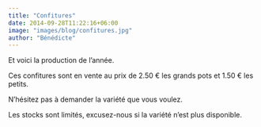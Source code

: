 ```yaml
---
title: "Confitures"
date: 2014-09-28T11:22:16+06:00
image: "images/blog/confitures.jpg"
author: "Bénédicte"
---
```


Et voici la production de l’année.

Ces confitures sont en vente au prix de 2.50 € les grands pots et 1.50 € les petits.

N’hésitez pas à demander la variété que vous voulez.

Les stocks sont limités, excusez-nous si la variété n’est plus disponible.
